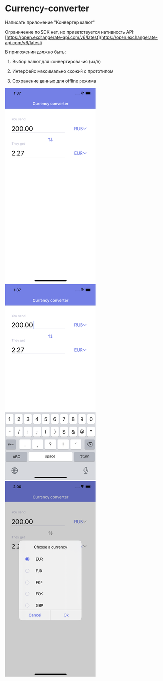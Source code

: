 # Currency-converter

Написать приложение "Конвертер валют"

Ограничение по SDK нет, но приветствуется нативность
API: [https://open.exchangerate-api.com/v6/latest](https://open.exchangerate-api.com/v6/latest)

В приложении должно быть:
1) Выбор валют для конвертирования (из/в)

2) Интерфейс максимально схожий с прототипом

3) Сохранение данных для offline режима

<p>
    <img src="Home.png" width="293" height="633" />
    <img src="Home-typing.png" width="293" height="633" />
    <img src="Choose.png" width="293" height="633" />
</p>
